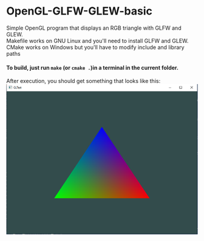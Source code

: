 # OpenGL-GLFW-GLEW-basic
Simple OpenGL program that displays an RGB triangle with GLFW and GLEW. <br>
Makefile works on GNU Linux and you'll need to install GLFW and GLEW. <br>
CMake works on Windows but you'll have to modify include and library paths <br>
#### To build, just run `make`  (or `cmake .`)in a terminal in the current folder.
After execution, you should get something that looks like this:
 ![OpenGL-GLFW-GLEW-ScreenShot](opengl-glew-glfw.PNG)

